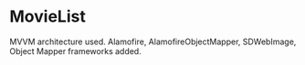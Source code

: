 # MovieList
MVVM architecture used.
Alamofire, AlamofireObjectMapper, SDWebImage, Object Mapper frameworks added.
